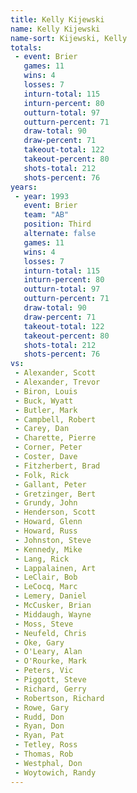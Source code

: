 ```yaml
---
title: Kelly Kijewski
name: Kelly Kijewski
name-sort: Kijewski, Kelly
totals:
 - event: Brier
   games: 11
   wins: 4
   losses: 7
   inturn-total: 115
   inturn-percent: 80
   outturn-total: 97
   outturn-percent: 71
   draw-total: 90
   draw-percent: 71
   takeout-total: 122
   takeout-percent: 80
   shots-total: 212
   shots-percent: 76
years:
 - year: 1993
   event: Brier
   team: "AB"
   position: Third
   alternate: false
   games: 11
   wins: 4
   losses: 7
   inturn-total: 115
   inturn-percent: 80
   outturn-total: 97
   outturn-percent: 71
   draw-total: 90
   draw-percent: 71
   takeout-total: 122
   takeout-percent: 80
   shots-total: 212
   shots-percent: 76
vs:
 - Alexander, Scott
 - Alexander, Trevor
 - Biron, Louis
 - Buck, Wyatt
 - Butler, Mark
 - Campbell, Robert
 - Carey, Dan
 - Charette, Pierre
 - Corner, Peter
 - Coster, Dave
 - Fitzherbert, Brad
 - Folk, Rick
 - Gallant, Peter
 - Gretzinger, Bert
 - Grundy, John
 - Henderson, Scott
 - Howard, Glenn
 - Howard, Russ
 - Johnston, Steve
 - Kennedy, Mike
 - Lang, Rick
 - Lappalainen, Art
 - LeClair, Bob
 - LeCocq, Marc
 - Lemery, Daniel
 - McCusker, Brian
 - Middaugh, Wayne
 - Moss, Steve
 - Neufeld, Chris
 - Oke, Gary
 - O'Leary, Alan
 - O'Rourke, Mark
 - Peters, Vic
 - Piggott, Steve
 - Richard, Gerry
 - Robertson, Richard
 - Rowe, Gary
 - Rudd, Don
 - Ryan, Don
 - Ryan, Pat
 - Tetley, Ross
 - Thomas, Rob
 - Westphal, Don
 - Woytowich, Randy
---
```


